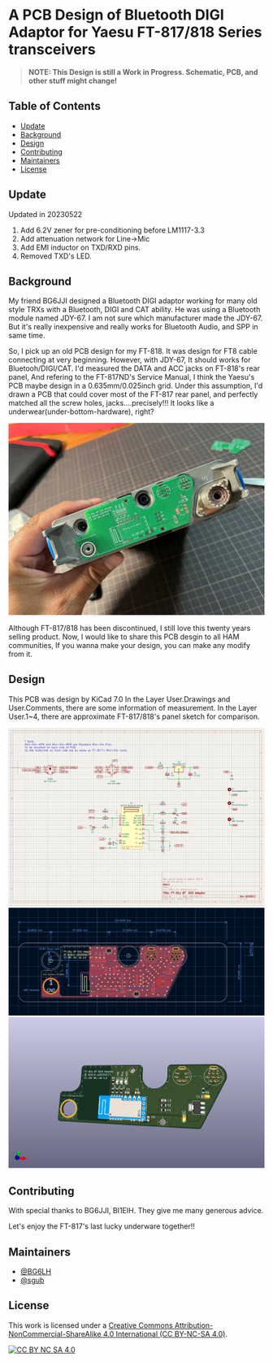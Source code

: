 # A PCB Design of Bluetooth DIGI Adaptor for Yaesu FT-817/818 Series transceivers



> **NOTE: This Design is still a Work in Progress. Schematic, PCB, and other stuff might change!**

## Table of Contents
- [Update](#update)
- [Background](#background)
- [Design](#design)
- [Contributing](#contributing)
- [Maintainers](#maintainers)
- [License](#license)

## Update
Updated in 20230522
1. Add 6.2V zener for pre-conditioning before LM1117-3.3
2. Add attenuation network for Line->Mic
3. Add EMI inductor on TXD/RXD pins.
4. Removed TXD's LED.


## Background
My friend BG6JJI designed a Bluetooth DIGI adaptor working for many old style TRXs with a Bluetooth, DIGI and CAT ability. He was using a Bluetooth module named JDY-67. I am not sure which manufacturer made the JDY-67. But it's really inexpensive and really works for Bluetooth Audio, and SPP in same time.

So, I pick up an old PCB design for my FT-818. It was design for FT8 cable connecting at very beginning. However, with JDY-67, It should works for Bluetooh/DIGI/CAT. I'd measured the DATA and ACC jacks on FT-818's rear panel, And refering to the FT-817ND's Service Manual, I think the Yaesu's PCB maybe design in a 0.635mm/0.025inch grid. Under this assumption, I'd drawn a PCB that could cover most of the FT-817 rear panel, and perfectly matched all the screw holes, jacks....precisely!!! It looks like a underwear(under-bottom-hardware), right?

![have a look](./pics/FT-81x-BT-DIGI-Adaptor-PIC.jpeg)


Although FT-817/818 has been discontinued, I still love this twenty years selling product. Now, I would like to share this PCB desgin to all HAM communities, If you wanna make your design, you can make any modify from it.


## Design
This PCB was design by KiCad 7.0
In the Layer User.Drawings and User.Comments, there are some information of measurement.
In the Layer User.1~4, there are approximate FT-817/818's panel sketch for comparison.

![have a look](./pics/FT-81x-BT-DIGI-Adaptor-SCH.png)
![have a look](./pics/FT-81x-BT-DIGI-Adaptor-PCB.png)
![have a look](./pics/FT-81x-BT-DIGI-Adaptor-3D.png)


## Contributing
With special thanks to BG6JJI, BI1EIH. They give me many generous advice.

Let's enjoy the FT-817's last lucky underware together!!

## Maintainers
- [@BG6LH](https://github.com/BG6LH)
- [@sgub](https://github.com/sgub)

## License

This work is licensed under a
[Creative Commons Attribution-NonCommercial-ShareAlike 4.0 International (CC BY-NC-SA 4.0)][cc-by-nc-sa].

[![CC BY NC SA 4.0][cc-by-nc-sa-image]][cc-by-nc-sa]

[cc-by-nc-sa]: https://creativecommons.org/licenses/by-nc-sa/4.0/
[cc-by-nc-sa-image]: https://i.creativecommons.org/l/by-nc-sa/4.0/88x31.png

